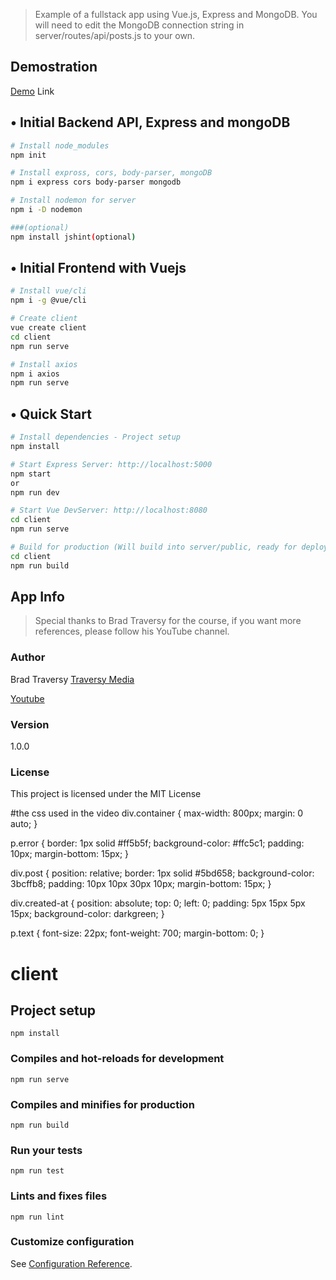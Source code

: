 > Example of a fullstack app using Vue.js, Express and MongoDB. You will need to edit the MongoDB connection string in server/routes/api/posts.js to your own.

## Demostration
[Demo](https://damp-badlands-22739.herokuapp.com/) Link

## • Initial Backend API, Express and mongoDB
```bash
# Install node_modules
npm init

# Install expross, cors, body-parser, mongoDB
npm i express cors body-parser mongodb

# Install nodemon for server
npm i -D nodemon

###(optional)
npm install jshint(optional)
```

## • Initial Frontend with Vuejs
```bash
# Install vue/cli
npm i -g @vue/cli

# Create client
vue create client
cd client
npm run serve

# Install axios
npm i axios
npm run serve
```

## • Quick Start

```bash
# Install dependencies - Project setup
npm install

# Start Express Server: http://localhost:5000
npm start
or
npm run dev

# Start Vue DevServer: http://localhost:8080
cd client
npm run serve

# Build for production (Will build into server/public, ready for deployment)
cd client
npm run build
```

## App Info
> Special thanks to Brad Traversy for the course, if you want more references, please follow his YouTube channel.

### Author

Brad Traversy
[Traversy Media](http://www.traversymedia.com)

[Youtube](https://www.youtube.com/watch?v=j55fHUJqtyw)

### Version

1.0.0

### License

This project is licensed under the MIT License


#the css used in the video
div.container {
  max-width: 800px;
  margin: 0 auto;
  }

p.error {
  border: 1px solid #ff5b5f;
  background-color: #ffc5c1;
  padding: 10px;
  margin-bottom: 15px;
}

div.post {
  position: relative;
  border: 1px solid #5bd658;
  background-color: 3bcffb8;
  padding: 10px 10px 30px 10px;
  margin-bottom: 15px;
}

div.created-at {
  position: absolute;
  top: 0;
  left: 0;
  padding: 5px 15px 5px 15px;
  background-color: darkgreen;
}

p.text {
  font-size: 22px;
  font-weight: 700;
  margin-bottom: 0;
}


# client

## Project setup
```
npm install
```

### Compiles and hot-reloads for development
```
npm run serve
```

### Compiles and minifies for production
```
npm run build
```

### Run your tests
```
npm run test
```

### Lints and fixes files
```
npm run lint
```

### Customize configuration
See [Configuration Reference](https://cli.vuejs.org/config/).

